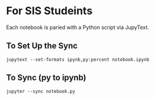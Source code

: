 # For SIS Studeints

Each notebook is paried with a Python script via JupyText.

## To Set Up the Sync

```
jupytext --set-formats ipynb,py:percent notebook.ipynb 
```

## To Sync (py to ipynb)

```
jupyter --sync notebook.py
```


